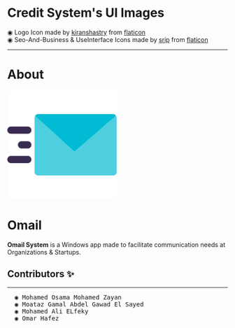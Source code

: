 # __Credit System's UI Images__
&#9673; Logo Icon made by [kiranshastry](https://www.flaticon.com/authors/kiranshastry) from [flaticon](www.flaticon.com)<br>
&#9673; Seo-And-Business & UseInterface Icons made by [srip](https://www.flaticon.com/authors/srip) from [flaticon](www.flaticon.com)
_________
# __About__
<img src="Images-Omail/Logo.png" alt="Icon" width="250" height = "250"/> <h1>Omail</h1>

**Omail System** is a Windows app made to facilitate communication needs at Organizations & Startups.

## Contributors ✨

__________________
<pre>
  &#9673; Mohamed Osama Mohamed Zayan 
  &#9673; Moataz Gamal Abdel Gawad El Sayed 
  &#9673; Mohamed Ali ELfeky 
  &#9673; Omar Hafez
</pre>
